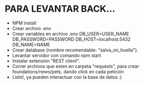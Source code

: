 # PARA LEVANTAR BACK...
- NPM install
- Crear archivo .env
- Crear variables en archivo .env
  DB_USER=USER_NAME
  DB_PASSWORD=PASSWORD
  DB_HOST=localhost:5432
  DB_NAME=NAME
- Crear database (nombre recomendable: "salva_mi_huella").
- Levantar servidor con comando npm start
- Instalar extensión "REST client".
- Correr archivos que esten en carpeta "requests", para crear foundations/news/pets, dando click en cada petición
- Listo!, ya pueden interactuar con la base de datos :)
